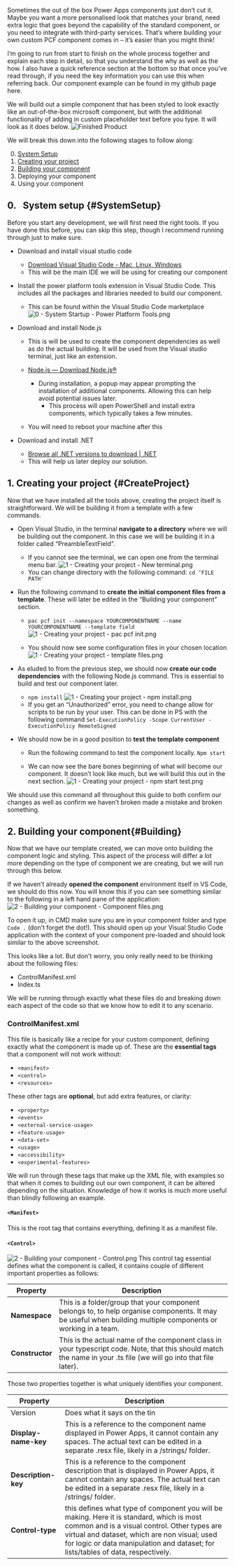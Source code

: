 Sometimes the out of the box Power Apps components just don’t cut it. Maybe you want a more personalised look that matches your brand, need extra logic that goes beyond the capability of the standard component, or you need to integrate with third-party services. That’s where building your own custom PCF component comes in – it’s easier than you might think!

I’m going to run from start to finish on the whole process together and explain each step in detail, so that you understand the why as well as the how. I also have a quick reference section at the bottom so that once you’ve read through, if you need the key information you can use this when referring back. Our component example can be found in my github page here.  

We will build out a simple component that has been styled to look exactly like an out-of-the-box microsoft component, but with the additional functionality of adding in custom placeholder text before you type. It will look as it does below.
![Finished Product](https://tomkelly.uk/assets/img/Building%20a%20power%20apps%20component/Finished%20product.png)

We will break this down into the following stages to follow along:

0. [System Setup](#SystemSetup)
1. [Creating your project](#CreateProject)
2. [Building your component](#Building)
3. Deploying your component
4. Using your component


## 0.   System setup {#SystemSetup}

Before you start any development, we will first need the right tools. If you have done this before, you can skip this step, though I recommend running through just to make sure.

- Download and install visual studio code
	- [Download Visual Studio Code - Mac, Linux, Windows](https://code.visualstudio.com/download)
	- This will be the main IDE we will be using for creating our component
- Install the power platform tools extension in Visual Studio Code. This includes all the packages and libraries needed to build our component.
	- This can be found within the Visual Studio Code marketplace
 ![0 - System Startup - Power Platform Tools.png](https://tomkelly.uk/assets/img/Building%20a%20power%20apps%20component/0%20-%20System%20Startup%20-%20Power%20Platform%20Tools.png)

- Download and install Node.js
	- This is will be used to create the component dependencies as well as do the actual building. It will be used from the Visual studio terminal, just like an extension.
	- [Node.js — Download Node.js®](https://nodejs.org/en/download)
		- During installation, a popup may appear prompting the installation of additional components. Allowing this can help avoid potential issues later.
			- This process will open PowerShell and install extra components, which typically takes a few minutes.

	- You will need to reboot your machine after this

- Download and install .NET
	- [Browse all .NET versions to download | .NET](https://dotnet.microsoft.com/en-us/download/dotnet?cid=getdotnetcorecli)
	- This will help us later deploy our solution.

## 1. Creating your project {#CreateProject}

Now that we have installed all the tools above, creating the project itself is straightforward. We will be building it from a template with a few commands.

- Open Visual Studio, in the terminal **navigate to a directory** where we will be building out the component. In this case we will be building it in a folder called “PreambleTextField”.
	- If you cannot see the terminal, we can open one from the terminal menu bar.
	![1 - Creating your project - New terminal.png](https://tomkelly.uk/assets/img/Building%20a%20power%20apps%20component/1%20-%20Creating%20your%20project%20-%20New%20terminal.png)
	- You can change directory with the following command: `cd ‘FILE PATH'`

- Run the following command to **create the initial component files from a template**. These will later be edited in the “Building your component” section.
  - `pac pcf init --namespace YOURCOMPONENTNAME --name YOURCOMPONENTNAME --template field`
![1 - Creating your project - pac pcf init.png](https://tomkelly.uk/assets/img/Building%20a%20power%20apps%20component/1%20-%20Creating%20your%20project%20-%20pac%20pcf%20init.png)

  - You should now see some configuration files in your chosen location
    ![1 - Creating your project - template files.png](https://tomkelly.uk/assets/img/Building%20a%20power%20apps%20component/1%20-%20Creating%20your%20project%20-%20template%20files.png)

- As eluded to from the previous step, we should now **create our code dependencies** with the following Node.js command. This is essential to build and test our component later.
  - `npm install`
![1 - Creating your project - npm install.png](https://tomkelly.uk/assets/img/Building%20a%20power%20apps%20component/1%20-%20Creating%20your%20project%20-%20npm%20install.png)
  - If you get an “Unauthorized” error, you need to change allow for scripts to be run by your user. This can be done in PS with the following command
	`Set-ExecutionPolicy -Scope CurrentUser -ExecutionPolicy RemoteSigned`

- We should now be in a good position to **test the template component**
  - Run the following command to test the component locally.
	   `Npm start`

  - We can now see the bare bones beginning of what will become our component. It doesn’t look like much, but we will build this out in the next section.
![1 - Creating your project - npm start test.png](https://tomkelly.uk/assets/img/Building%20a%20power%20apps%20component/1%20-%20Creating%20your%20project%20-%20npm%20start%20test.png)

We should use this command all throughout this guide to both confirm our changes as well as confirm we haven’t broken made a mistake and broken something.

## 2. Building your component{#Building}
Now that we have our template created, we can move onto building the component logic and styling. This aspect of the process will differ a lot more depending on the type of component we are creating, but we will run through this below.

If we haven’t already **opened the component** environment itself in VS Code, we should do this now. You will know this if you can see something similar to the following in a left hand pane of the application:
![2 - Building your component - Component files.png](https://tomkelly.uk/assets/img/Building%20a%20power%20apps%20component/2%20-%20Building%20your%20component%20-%20Component%20files.png)

To open it up, in CMD make sure you are in your component folder and type `Code .` (don’t forget the dot!). 
This should open up your Visual Studio Code application with the context of your component pre-loaded and should look similar to the above screenshot.

This looks like a lot. But don’t worry, you only really need to be thinking about the following files:

- ControlManifest.xml
- Index.ts

We will be running through exactly what these files do and breaking down each aspect of the code so that we know how to edit it to any scenario. 

### ControlManifest.xml
This file is basically like a recipe for your custom component, defining exactly what the component is made up of. 
These are the **essential tags** that a component will not work without:
- `<manifest>`
- `<control>`
- `<resources>`

These other tags are **optional**, but add extra features, or clarity:
- `<property>`
- `<events>`
- `<external-service-usage>`
- `<feature-usage>`
- `<data-set>`
- `<usage>`
- `<accessibility>`
- `<experimental-features>`

We will run through these tags that make up the XML file, with examples so that when it comes to building out our own component, it can be altered depending on the situation. Knowledge of how it works is much more useful than blindly following an example. 

#### `<Manifest>`
This is the root tag that contains everything, defining it as a manifest file.

#### `<Control>`
![2 - Building your component - Control.png](https://tomkelly.uk/assets/img/Building%20a%20power%20apps%20component/2%20-%20Building%20your%20component%20-%20Control.png)
This control tag essential defines what the component is called, it contains couple of different important properties as follows:

| Property    |  Description   |
| --- | --- |
|   **Namespace**  |  This is a folder/group that your component belongs to, to help organise components. It may be useful when building multiple components or working in a team.    |
|  **Constructor**   |  This is the actual name of the component class in your typescript code. Note, that this should match the name in your .ts file (we will go into that file later).

Those two properties together is what uniquely identifies your component.

|  Property   |Description     |
| --- | --- |
|  Version   |   Does what it says on the tin  |
|  **Display-name-key**   |  This is a reference to the component name displayed in Power Apps, it cannot contain any spaces. The actual text can be edited in a separate .resx file, likely in a /strings/ folder.   |
|  **Description-key**   |   This is a reference to the component description that is displayed in Power Apps, it cannot contain any spaces. The actual text can be edited in a separate .resx file, likely in a /strings/ folder.  |
|  **Control-type**   |  this defines what type of component you will be making. Here it is standard, which is most common and is a visual control. Other types are virtual and dataset, which are non visual; used for logic or data manipulation and dataset; for lists/tables of data, respectively.   |

